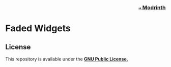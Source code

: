 ### <p align=right>[`→` Modrinth](https://modrinth.com/mod/faded-widgets)</p>

# Faded Widgets

## License

This repository is available under the **[GNU Public License.](LICENSE)**

